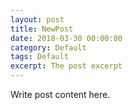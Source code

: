 ```yaml
---
layout: post
title: NewPost
date: 2018-03-30 00:00:00
category: Default
tags: Default
excerpt: The post excerpt
---
```


Write post content here.

